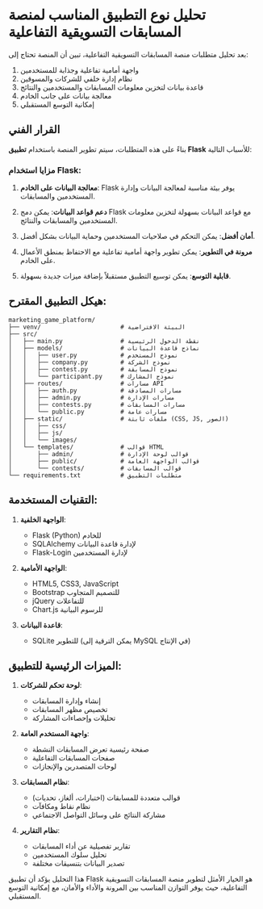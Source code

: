 # تحليل نوع التطبيق المناسب لمنصة المسابقات التسويقية التفاعلية

بعد تحليل متطلبات منصة المسابقات التسويقية التفاعلية، تبين أن المنصة تحتاج إلى:

1. واجهة أمامية تفاعلية وجذابة للمستخدمين
2. نظام إدارة خلفي للشركات والمسوقين
3. قاعدة بيانات لتخزين معلومات المسابقات والمستخدمين والنتائج
4. معالجة بيانات على جانب الخادم
5. إمكانية التوسع المستقبلي

## القرار الفني

بناءً على هذه المتطلبات، سيتم تطوير المنصة باستخدام **تطبيق Flask** للأسباب التالية:

### مزايا استخدام Flask:

1. **معالجة البيانات على الخادم**: Flask يوفر بيئة مناسبة لمعالجة البيانات وإدارة المستخدمين والمسابقات.

2. **دعم قواعد البيانات**: يمكن دمج Flask مع قواعد البيانات بسهولة لتخزين معلومات المستخدمين والمسابقات والنتائج.

3. **أمان أفضل**: يمكن التحكم في صلاحيات المستخدمين وحماية البيانات بشكل أفضل.

4. **مرونة في التطوير**: يمكن تطوير واجهة أمامية تفاعلية مع الاحتفاظ بمنطق الأعمال على الخادم.

5. **قابلية التوسع**: يمكن توسيع التطبيق مستقبلاً بإضافة ميزات جديدة بسهولة.

## هيكل التطبيق المقترح:

```
marketing_game_platform/
├── venv/                      # البيئة الافتراضية
├── src/
│   ├── main.py                # نقطة الدخول الرئيسية
│   ├── models/                # نماذج قاعدة البيانات
│   │   ├── user.py            # نموذج المستخدم
│   │   ├── company.py         # نموذج الشركة
│   │   ├── contest.py         # نموذج المسابقة
│   │   └── participant.py     # نموذج المشارك
│   ├── routes/                # مسارات API
│   │   ├── auth.py            # مسارات المصادقة
│   │   ├── admin.py           # مسارات الإدارة
│   │   ├── contests.py        # مسارات المسابقات
│   │   └── public.py          # مسارات عامة
│   ├── static/                # ملفات ثابتة (CSS, JS, الصور)
│   │   ├── css/
│   │   ├── js/
│   │   └── images/
│   └── templates/             # قوالب HTML
│       ├── admin/             # قوالب لوحة الإدارة
│       ├── public/            # قوالب الواجهة العامة
│       └── contests/          # قوالب المسابقات
└── requirements.txt           # متطلبات التطبيق
```

## التقنيات المستخدمة:

1. **الواجهة الخلفية**:
   - Flask (Python) للخادم
   - SQLAlchemy لإدارة قاعدة البيانات
   - Flask-Login لإدارة المستخدمين

2. **الواجهة الأمامية**:
   - HTML5, CSS3, JavaScript
   - Bootstrap للتصميم المتجاوب
   - jQuery للتفاعلات
   - Chart.js للرسوم البيانية

3. **قاعدة البيانات**:
   - SQLite للتطوير (يمكن الترقية إلى MySQL في الإنتاج)

## الميزات الرئيسية للتطبيق:

1. **لوحة تحكم للشركات**:
   - إنشاء وإدارة المسابقات
   - تخصيص مظهر المسابقات
   - تحليلات وإحصاءات المشاركة

2. **واجهة المستخدم العامة**:
   - صفحة رئيسية تعرض المسابقات النشطة
   - صفحات المسابقات التفاعلية
   - لوحات المتصدرين والإنجازات

3. **نظام المسابقات**:
   - قوالب متعددة للمسابقات (اختبارات، ألغاز، تحديات)
   - نظام نقاط ومكافآت
   - مشاركة النتائج على وسائل التواصل الاجتماعي

4. **نظام التقارير**:
   - تقارير تفصيلية عن أداء المسابقات
   - تحليل سلوك المستخدمين
   - تصدير البيانات بتنسيقات مختلفة

هذا التحليل يؤكد أن تطبيق Flask هو الخيار الأمثل لتطوير منصة المسابقات التسويقية التفاعلية، حيث يوفر التوازن المناسب بين المرونة والأداء والأمان، مع إمكانية التوسع المستقبلي.
